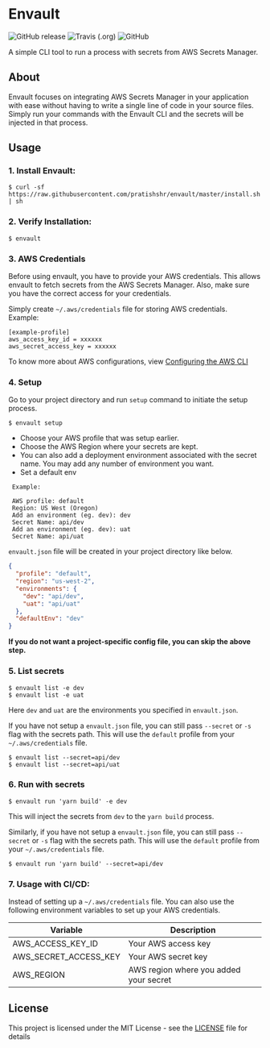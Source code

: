 # Envault 
![GitHub release](https://img.shields.io/github/release/pratishshr/envault.svg?style=flat)
![Travis (.org)](https://img.shields.io/travis/pratishshr/envault.svg?style=flat)
![GitHub](https://img.shields.io/github/license/pratishshr/envault.svg?style=flat)

A simple CLI tool to run a process with secrets from AWS Secrets Manager.

## About

Envault focuses on integrating AWS Secrets Manager in your application with ease without having to write a single line of code in your source files. Simply run your commands with the Envault CLI and the secrets will be injected in that process.

## Usage

### 1. Install Envault:

```
$ curl -sf https://raw.githubusercontent.com/pratishshr/envault/master/install.sh | sh
```

### 2. Verify Installation:

```
$ envault
```

### 3. AWS Credentials

Before using envault, you have to provide your AWS credentials. This allows envault to fetch secrets from the AWS Secrets Manager. Also, make sure you have the correct access for your credentials.

Simply create `~/.aws/credentials` file for storing AWS credentials. <br/>
Example: 

```
[example-profile]
aws_access_key_id = xxxxxx
aws_secret_access_key = xxxxxx
```
To know more about AWS configurations, view [Configuring the AWS CLI](https://docs.aws.amazon.com/cli/latest/userguide/cli-chap-configure.html)

### 4. Setup

Go to your project directory and run `setup` command to initiate the setup process.

```
$ envault setup
```

- Choose your AWS profile that was setup earlier. <br>
- Choose the AWS Region where your secrets are kept.
- You can also add a deployment environment associated with the secret name. You may add any number of environment you want.
- Set a default env

```
 Example: 

 AWS profile: default
 Region: US West (Oregon)
 Add an environment (eg. dev): dev
 Secret Name: api/dev
 Add an environment (eg. dev): uat
 Secret Name: api/uat
```
`envault.json` file will be created in your project directory like below.
```json
{
  "profile": "default",
  "region": "us-west-2",
  "environments": {
    "dev": "api/dev",
    "uat": "api/uat"
  },
  "defaultEnv": "dev"
}
```

**If you do not want a project-specific config file, you can skip the above step.**

### 5. List secrets

```
$ envault list -e dev
$ envault list -e uat
```
Here `dev` and `uat` are the environments you specified in `envault.json`.


If you have not setup a `envault.json` file, you can still pass `--secret` or `-s` flag with the secrets path.
This will use the `default` profile from your `~/.aws/credentials` file.
```
$ envault list --secret=api/dev
$ envault list --secret=api/uat
```

### 6. Run with secrets

```
$ envault run 'yarn build' -e dev
```
This will inject the secrets from `dev` to the `yarn build` process.

Similarly, if you have not setup a `envault.json` file, you can still pass `--secret` or `-s` flag with the secrets path.
This will use the `default` profile from your `~/.aws/credentials` file.

```
$ envault run 'yarn build' --secret=api/dev
```

### 7. Usage with CI/CD:

Instead of setting up a `~/.aws/credentials` file. You can also use the following environment variables to set up your AWS credentials.

| Variable | Description |
|-----------|----------|
| AWS_ACCESS_KEY_ID | Your AWS access key|
| AWS_SECRET_ACCESS_KEY | Your AWS secret key|
| AWS_REGION | AWS region where you added your secret|


## License

This project is licensed under the MIT License - see the [LICENSE](LICENSE) file for details
